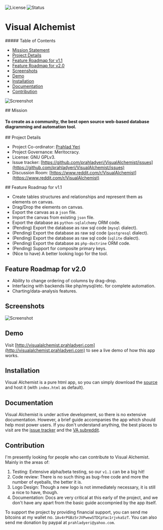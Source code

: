 ![License](https://img.shields.io/badge/license-GPL-blue.svg)
![Status](https://img.shields.io/badge/status-stable-brightgreen.svg)

# Visual Alchemist

<a name="toc"/>
##### Table of Contents

- [Mission Statement](#missionstat)
- [Project Details](#projdetails)
- [Feature Roadmap for v1.1](#featroadmapv11)
- [Feature Roadmap for v2.0](#featroadmapv2)
- [Screenshots](#screenshots)
- [Demo](#demo)
- [Installation](#installation)
- [Documentation](#docs)
- [Contribution](#contribute)

![Screenshot](https://github.com/prahladyeri/valchemist/raw/master/img/screenRelation.png)

<a name="missionstat" />
## Mission

#### To create as a community, the best open source web-based database diagramming and automation tool.

<a name="projdetails"/>
## Project Details

- Project Co-ordinator: [Prahlad Yeri](https://github.com/prahladyeri)
- Project Governance: Meritocracy.
- License: GNU GPLv3.
- Issue tracker: [https://github.com/prahladyeri/VisualAlchemist/issues](https://github.com/prahladyeri/VisualAlchemist/issues)
- Discussion Room: [https://www.reddit.com/r/VisualAlchemist](https://www.reddit.com/r/VisualAlchemist)

<a name="featroadmapv11"/>
## Feature Roadmap for v1.1

- Create tables structures and relationships and represent them as elements on canvas.
- Drag/Drop the elements on canvas.
- Export the canvas as a `json` file.
- Import the canvas from existing `json` file.
- Export the database as `python-sqlalchemy` ORM code.
- (Pending) Export the database as raw sql code (`mysql` dialect).
- (Pending) Export the database as raw sql code (`postgresql` dialect).
- (Pending) Export the database as raw sql code (`sqlite` dialect).
- (Pending) Export the database as `php-doctrine` ORM code.
- (Pending) Support for composite primary keys.
- (Nice to have) A better looking logo for the tool.

## Feature Roadmap for v2.0<a name="featroadmapv2"></a>

- Ability to change ordering of columns by drag-drop.
- Interfacing with backends like php/mysql/etc. for complete automation.
- Charting/data-analysis features.

## Screenshots<a name="screenshots"></a>

![Screenshot](https://github.com/prahladyeri/valchemist/raw/master/img/screenRelation.png)

## Demo<a name="demo"></a>

Visit [http://visualalchemist.prahladyeri.com](http://visualalchemist.prahladyeri.com) to see a live demo of how this app works.

## Installation<a name="installation"></a>

Visual Alchemist is a pure html app, so you can simply download the [source](https://github.com/prahladyeri/VisualAlchemist/archive/master.zip) and host it (with `index.html` as default).

## Documentation<a name="docs"></a>

Visual Alchemist is under active development, so there is no extensive documentation. However, a brief guide accompanies the app which should help most power users. If you don't understand anything, the best places to visit are the [issue tracker](https://github.com/prahladyeri/VisualAlchemist/issues) and the [VA subreddit](https://www.reddit.com/r/VisualAlchemist).

## Contribution<a name="contribute"></a>

I'm presently looking for people who can contribute to Visual Alchemist. Mainly in the areas of:

1. Testing: Extensive alpha/beta testing, so our `v1.1` can be a big hit!
2. Code review: There is no such thing as bug-free code and more the number of eyeballs, the better it is.
3. Logo Design: Though a new logo is not immediately necessary, it is still a nice to have, though.
4. Documentation: Docs are very critical at this early of the project, and we don't have any apart from the basic guide accompnied by the app itself.

To support the project by providing financial support, you can send me bitcoins at my wallet no. `1Av4rPGBz5rJVPwewSTDCpYac1rjvkaSzT`. You can also send me donation by paypal at `prahladyeri@yahoo.com`.
